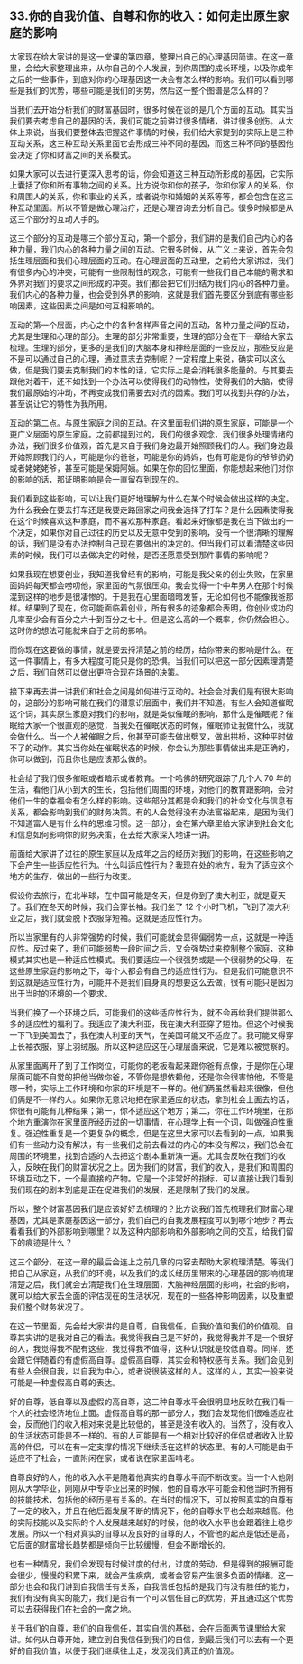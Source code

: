 ## 33.你的自我价值、自尊和你的收入：如何走出原生家庭的影响
大家现在给大家讲的是这一堂课的第四章，整理出自己的心理基因简谱。在这一章里，会给大家整理出来，从你自己的个人发展，到你周围的成长环境，以及你成年之后的一些事件，到底对你的心理基因这一块会有怎么样的影响。我们可以看到哪些是我们的优势，哪些可能是我们的劣势，然后这一整个图谱是怎么样的？ 


当我们去开始分析我们的财富基因时，很多时候在谈的是几个方面的互动。其实当我们要去考虑自己的基因的话，我们可能之前讲过很多情绪，讲过很多创伤。从大体上来说，当我们要整体去把握这件事情的时候，我们给大家提到的实际上是三种互动关系，这三种互动关系里面它会形成三种不同的基因，而这三种不同的基因他会决定了你和财富之间的关系模式。 


如果大家可以去进行更深入思考的话，你会知道这三种互动所形成的基因，它实际上囊括了你和所有事物之间的关系。比方说你和你的孩子，你和你家人的关系，你和周围人的关系，你和事业的关系，或者说你和婚姻的关系等等，都会包含在这三种互动里面。所以不管是做心理治疗，还是心理咨询去分析自己。很多时候都是从这三个部分的互动入手的。 


这三个部分的互动是哪三个部分互动，第一个部分，我们讲的是我们自己内心的各种力量，我们内心的各种力量之间的互动。它很多时候，从广义上来说，首先会包括生理层面和我们心理层面的互动。在心理层面的互动里，之前给大家讲过，我们有很多内心的冲突，可能有一些限制性的观念，可能有一些我们自己本能的需求和外界对我们的要求之间形成的冲突。我们都会把它们归结为我们内心的各种力量。我们内心的各种力量，也会受到外界的影响，这就是我们首先要区分到底有哪些影响因素，这些因素之间是如何互相影响的。


互动的第一个层面，内心之中的各种各样声音之间的互动，各种力量之间的互动，尤其是生理和心理的部分。生理的部分非常重要，生理的部分会在下一章给大家去梳理。生理的部分，更多的是我们的大脑本身和神经层面的一些反应，那些反应是不是可以通过自己的心理，通过意志去克制呢？一定程度上来说，确实可以这么做，但是我们要去克制我们的本性的话，它实际上是会消耗很多能量的。与其要去跟他对着干，还不如找到一个办法可以使得我们的动物性，使得我们的大脑，使得我们最原始的冲动，不再变成我们需要去对抗的因素。我们可以找到共存的办法，甚至说让它的特性为我所用。


互动的第二点。与原生家庭之间的互动。在这里面我们讲的原生家庭，可能是一个更广义层面的原生家庭。之前都提到过的，我们的很多观念，我们很多处理情绪的办法，我们很多价值观，首先是来自于我们身边最开始照顾我们的人。我们身边最开始照顾我们的人，可能是你的爸爸，可能是你的妈妈，也有可能是你的爷爷奶奶或者姥姥姥爷，甚至可能是保姆阿姨。如果在你的回忆里面，你能想起来他们对你的影响的话，那证明影响是会一直留存到现在的。


我们看到这些影响，可以让我们更好地理解为什么在某个时候会做出这样的决定。为什么我会在要去打车还是我要走路回家之间我会选择了打车？是什么因素使得我在这个时候喜欢这种家庭，而不喜欢那种家庭。看起来好像都是我在当下做出的一个决定，如果你对自己过往的历史以及无意中受到的影响，没有一个很清晰的理解的话，我们是没有办法控制自己现在要做出的决定的。但当我们可以看清楚这些因素的时候，我们可以去做决定的时候，是否还愿意受到那件事情的影响呢？


如果我现在想要创业，我知道我曾经有的影响，可能是我父亲的创业失败，在家里面妈妈每天都会唠叨他，家里面的气氛很压抑。我会觉得一个中年男人在那个时候混到这样的地步是很凄惨的。于是我在心里面暗暗发誓，无论如何也不能像我爸那样。结果到了现在，你可能面临着创业，所有很多的迹象都会表明，你创业成功的几率至少会有百分之六十到百分之七十。但是这么高的一个概率，你仍然会担心。这时你的想法可能就来自于之前的影响。


而你现在这要做的事情，就是要去捋清楚之前的经历，给你带来的影响是什么。在这一件事情上，有多大程度可能只是你的恐惧。当我们可以把这一部分因素理清楚之后，我们自然可以做出更符合现在场景的决策。


接下来再去讲一讲我们和社会之间是如何进行互动的。社会会对我们是有很大影响的，这部分的影响可能在我们的潜意识层面中，我们并不知道。有些人会知道催眠这个词，其实原生家庭对我们的影响，就是类似催眠的影响，那什么是催眠呢？催眠给大家一个很直观的感觉，当我处在催眠状态的时候，催眠师让我做什么，我就会做什么。当一个人被催眠之后，他甚至可能去做出劈叉，做出拱桥，这种平时做不了的动作。其实当你处在催眠状态的时候，你会认为那些事情做出来是正确的，你可以做到，而且你也是应该那么做的。


社会给了我们很多催眠或者暗示或者教育。一个哈佛的研究跟踪了几个人 70 年的生活，看他们从小到大的生长，包括他们周围的环境，对他们的教育跟影响，会对他们一生的幸福会有怎么样的影响。这些部分其都是会和我们的社会文化与信息有关系，都会影响到我们的财务决策。有的人会觉得没有办法富裕起来，是因为我们不知道富人是有什么样的思维习惯。这一部分，会在第六章里给大家讲到社会文化和信息如何影响你的财务决策，在去给大家深入地讲一讲。 


前面给大家讲了过往的原生家庭以及成年之后的经历对我们的影响，在这些影响之下会产生一些适应性行为。什么叫适应性行为？我现在处的地方，我为了适应这个地方的生存，做出的一些行为改变。


假设你去旅行，在北半球，在中国可能是冬天，但是你到了澳大利亚，就是夏天了。我们在冬天的时候，我们会穿长袖。我们坐了 12 个小时飞机，飞到了澳大利亚之后，我们就会脱下衣服穿短袖。这就是适应性行为。


所以当家里有的人非常强势的时候，我们可能就会显得偏弱势一点，这就是一种适应性。反过来了，我们可能弱势一段时间之后，又会强势过来控制整个家庭，这种模式其实也是一种适应性模式。我们要适应一个很强势或是一个很弱势的父母，在这些原生家庭的影响之下，每个人都会有自己的适应性行为。但是我们可能意识不到这就是适应性行为，可能并不是我们自身真的想要这么去做，很有可能只是因为出于当时的环境的一个要求。


当我们换了一个环境之后，可能我们的这些适应性行为，就不会再给我们提供那么多的适应性的福利了。我适应了澳大利亚，我在澳大利亚穿了短袖。但这个时候我一下飞到美国去了，我在澳大利亚的天气，在美国可能又不适应了。我可能又得穿上长袖衣服，穿上羽绒服。所以这种适应这在心理层面来说，它是难以被觉察的。


从家里面离开了到了工作岗位，可能你的老板看起来跟你爸有点像，于是你在心理层面可能不自觉的把他当做你爸，不管你是想依赖他，还是你会很害怕他，不管是哪一种，实际上工作环境和你家的环境是不一样的。他们俩虽然看起来很像，但他们俩是不一样的人。如果你无意识地把在家里适应的状态，拿到社会上面去的话，你很有可能有几种结果；第一，你不适应这个地方；第二，你在工作环境里，在那个地方重演你在家里面所经历过的一切事情，在心理学上有一个词，叫做强迫性重复。强迫性重复是一个更复杂的概念，但是在这里大家可以去看到的一点，如果我们有一些动力没有解决，有一些我们之前去看过的内心的本没有解决，我们总会在周围的环境里，找到合适的人去把这个剧本重新演一遍。尤其会反映在我们的收入，反映在我们的财富状况之上。因为我们的财富，我们的收入，是我们和周围的环境互动之下，一个最直接的产物。它是一个非常好的指标，可以直接让我们看到我们现在的剧本到底是正在促进我们的发展，还是限制了我们的发展。


所以，整个财富基因我们是应该好好去梳理的？比方说我们首先梳理我们财富心理基因，尤其是家庭基因这一部分，我们自己的自我发展程度可以到哪个地步？再去看看我们的外部影响到哪里？以及这种内部影响和外部影响之间的交互，给我们留下的痕迹是什么？


这三个部分，在这一章的最后会连上之前几章的内容去帮助大家梳理清楚。等我们把自己从家庭，从我们的环境，以及我们的成长经历里带来的心理基因的影响梳理清楚之后，我们就会去清楚我们在生理层面，大脑神经层面的影响，社会的影响，就可以给大家去全面的评估现在的生活状况，现在的一些各种影响因素，以及重塑我们整个财务状况了。


在这一节里面，先会给大家讲的是自尊，自我信任，自我价值和我们的价值观。自尊其实讲的是我对自己的看法。我觉得我自己是不好的，我觉得我并不是一个很好的人，我觉得我不配有这些，我觉得我不值得，这种认识就是较低自尊。同样，还会跟它伴随着的有虚假高自尊。虚假高自尊，其实会和特权感有关系。我们会见到有些人会很自我，以自我为中心，或者说很装这样的人。这样的人，其实一般来说可能是一种虚假高自尊的表达。 


好的自尊，低自尊以及虚假的高自尊，这三种自尊水平会很明显地反映在我们看一个人的社会经济地位上面。虚假高自尊的那一部分人，我们会发现他们很难适应社会，反而他们的收入相对来说是比较低的，甚至是没有收入的。当然了，没有收入的生活状态可能是不一样的。有的人可能是有一个相对比较好的伴侣或者收入比较高的伴侣，可以在有一定支撑的情况下继续活在这样的状态里。有的人可能是由于适应不了社会，一直附闲在家，或者说在家里面啃老。


自尊良好的人，他的收入水平是随着他真实的自尊水平而不断改变。当一个人他刚刚从大学毕业，刚刚从中专毕业出来的时候，他的自尊水平可能会和他当时所拥有的技能技术，包括他的经历是有关系的。在当时的情况下，可以按照真实的自尊有了一定的收入，并且在他后面发展不断的情况下，他的自尊水平也会越来越高。他的实际技能以及实际的个人发展越来越好的时候，他的收入水平也会跟着往上稳步发展。所以一个相对真实的自尊以及良好的自尊的人，不管他的起点是低还是高，它后面的财富增长趋势都是倾向于比较缓慢，但会不断增长的。 


也有一种情况，我们会发现有时候过度的付出，过度的劳动，但是得到的报酬可能会很少，慢慢的积累下来，就会产生疾病，或者会容易产生很多负面的情绪。这一部分也会和我们讲到自我信任有关系，自我信任包括的是我们有没有胜任的能力，我们有没有真实的能力，我们是否有一个可以信任自己的优势，并且通过这个优势可以去获得我们在社会的一席之地。


关于我们的自尊，我们的自我信任，其实自信的基础，会在后面两节课里给大家讲。如何从自尊开始，建立到自我信任到我们的自信，到最后我们可以去有一个更好的自我价值，以便于我们继续往上走，发现我们真正的价值观。


